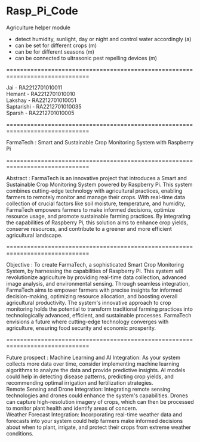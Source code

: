# Rasp_Pi_Code

Agriculture helper module

- detect humidity, sunlight, day or night and control water accordingly (a)
- can be set for different crops (m)
- can be for different seasons (m)
- can be connected to ultrasonic pest repelling devices (m)

==============================================================================

Jai - RA2212701010011  
Hemant - RA2212701010010  
Lakshay - RA2212701010051  
Saptarishi - RA2212701010035  
Sparsh - RA2212701010005  

==============================================================================

FarmaTech : Smart and Sustainable Crop Monitoring System with Raspberry Pi

==============================================================================

Abstract : FarmaTech is an innovative project that introduces a Smart and Sustainable Crop Monitoring System powered by Raspberry Pi. This system combines cutting-edge technology with agricultural practices, enabling farmers to remotely monitor and manage their crops. With real-time data collection of crucial factors like soil moisture, temperature, and humidity, FarmaTech empowers farmers to make informed decisions, optimize resource usage, and promote sustainable farming practices. By integrating the capabilities of Raspberry Pi, this solution aims to enhance crop yields, conserve resources, and contribute to a greener and more efficient agricultural landscape.

==============================================================================

Objective : To create FarmaTech, a sophisticated Smart Crop Monitoring System, by harnessing the capabilities of Raspberry Pi. This system will revolutionize agriculture by providing real-time data collection, advanced image analysis, and environmental sensing. Through seamless integration, FarmaTech aims to empower farmers with precise insights for informed decision-making, optimizing resource allocation, and boosting overall agricultural productivity. The system's innovative approach to crop monitoring holds the potential to transform traditional farming practices into technologically advanced, efficient, and sustainable processes. FarmaTech envisions a future where cutting-edge technology converges with agriculture, ensuring food security and economic prosperity.

==============================================================================

Future prospect :
Machine Learning and AI Integration: As your system collects more data over time, consider implementing machine learning algorithms to analyze the data and provide predictive insights. AI models could help in detecting disease patterns, predicting crop yields, and recommending optimal irrigation and fertilization strategies.  
Remote Sensing and Drone Integration: Integrating remote sensing technologies and drones could enhance the system's capabilities. Drones can capture high-resolution imagery of crops, which can then be processed to monitor plant health and identify areas of concern.  
Weather Forecast Integration: Incorporating real-time weather data and forecasts into your system could help farmers make informed decisions about when to plant, irrigate, and protect their crops from extreme weather conditions.
